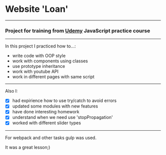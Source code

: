 # Website 'Loan'
****
### Project for training from [Udemy][1] JavaScript practice course
----
In this project I practiced how to...:
- write code with OOP style
- work with components using classes
- use prototype inheritance
- work with youtube API
- work in different pages with same script
---
Also I:
- [x] had expirience how to use try/catch to avoid errors
- [x] updated some modules with new features
- [x] have done interesting homework
- [x] understand when we need use 'stopPropagation'
- [x] worked with different slider types
-----
For webpack and other tasks gulp was used.

It was a great lesson;)






[1]: https://www.udemy.com/course/javascript_practice/